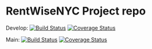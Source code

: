 # RentWiseNYC Project repo

Develop: [![Build Status](https://app.travis-ci.com/gcivil-nyu-org/INET-Wednesday-Spring2024-Team-2.svg?token=9zHqJqJbe69T5YpofBAw&branch=develop)](https://app.travis-ci.com/gcivil-nyu-org/INET-Wednesday-Spring2024-Team-2)  [![Coverage Status](https://coveralls.io/repos/github/gcivil-nyu-org/INET-Wednesday-Spring2024-Team-2/badge.svg?branch=develop&service=github)](https://coveralls.io/github/gcivil-nyu-org/INET-Wednesday-Spring2024-Team-2?branch=develop&service=github)

Main: [![Build Status](https://app.travis-ci.com/gcivil-nyu-org/INET-Wednesday-Spring2024-Team-2.svg?token=9zHqJqJbe69T5YpofBAw&branch=master)](https://app.travis-ci.com/gcivil-nyu-org/INET-Wednesday-Spring2024-Team-2) [![Coverage Status](https://coveralls.io/repos/github/gcivil-nyu-org/INET-Wednesday-Spring2024-Team-2/badge.svg?branch=master&service=github)](https://coveralls.io/github/gcivil-nyu-org/INET-Wednesday-Spring2024-Team-2?branch=master&service=github)
